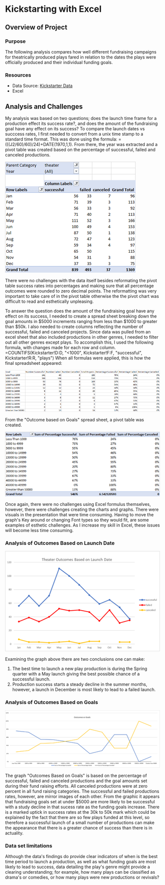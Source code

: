 # Kickstarting with Excel
## Overview of Project
### Purpose
  The following analysis compares how well different fundraising campaigns for theatrically produced plays fared
in relation to the dates the plays were officially produced and their individual funding goals.
### Resources
 - Data Source: [Kickstarter Data](https://github.com/stephenanayashilliard/Kickstarter-analysis/blob/master/Data/data-1-1-3-StarterBook%20(2).xlsx)
 - Excel
## Analysis and Challenges
  My analysis was based on two questions;  does the launch time frame for a production effect its success rate?, and does the amount of the fundraising goal have any effect
on its success?  To compare the launch dates vs succcess rates, I first needed to convert from a unix time stamp to a standard time format.  This was done using the formula: =(((J2/60)/60)/24)+DATE(1970,1,1).  From there, the year was extracted and a pivot table was created based on the percentage of successful, failed and canceled productions.  

![Pivot table: Outcomes Based on Launch](https://github.com/stephenanayashilliard/Kickstarter-analysis/blob/master/Pivot%20table%2C%20Outcomes%20Based%20on%20Launch%20Date.png)

  There were no challenges with the data itself besides reformating the pivot table success rates into percentages and making sure that all percentage outcomes were rounded to zero decimal points.  The reformatting was very important to take care of in the pivot table otherwise the the pivot chart was difficult to read and esthetically unpleasing.

  To answer the question does the amount of the fundraising goal have any effect on its success, I needed to create a spread sheet breaking down the goal amounts in $5000 increments ranging from less than $1000 to greater than $50k.   I also needed to create columns reflecting the number of successful, failed and canceled projects.  Since data was pulled from an excel sheet that also included productions in other genres, I needed to filter out all other genres except plays.   To accomplish this, I used the following formula, with changes made for each row and column. =COUNTIFS(Kickstarter!D:D, "<1000", Kickstarter!F:F, "successful", Kickstarter!R:R, "plays")  When all formulas were applied, this is how the final spreadsheet appeared:  

![Spread sheet: Outcome based on Goals](https://github.com/stephenanayashilliard/Kickstarter-analysis/blob/master/Spread%20sheet%20%2COutcome%20Based%20on%20Goals.png)

From the "Outcome based on Goals" spread sheet, a pivot table was created.

![Pivot Table:  Outcomes Based on Goals](https://github.com/stephenanayashilliard/Kickstarter-analysis/blob/master/Pivot%20table%2C%20Outcomes%20Based%20on%20Goals.png)

Once again, there were no challenges using Excel formulus themselves, however, there were challenges creating the charts and graphs.  There were visuals in the presentation that were time consuming. Having to move the graph's Key around or changing Font types so they would fit, are some examples of esthetic challenges.  As I increase my skill in Excel, these issues will become less time consuming.

### Analysis of Outcomes Based on Launch Date

![Outcomes Based on Launch Date](https://github.com/stephenanayashilliard/Kickstarter-analysis/blob/master/Resources/Theater_Outcomes_vs_Launch.png)

Examining the graph above there are two conclusions one can make:
  1. The best time to launch a new play production is during the Spring quarter with a May launch giving the best possible chance of a successful launch.
  2. Production success starts a steady decline in the summer months, however,  a launch in December is most likely to lead to a failed launch.

### Analysis of Outcomes Based on Goals

![Outcomes Based on Goals](https://github.com/stephenanayashilliard/Kickstarter-analysis/blob/master/Resources/Outcome_vs_Goals.png)

The graph "Outcomes Based on Goals"  is based on the percentage of successful, failed and canceled productions and the goal amounts set during their fund raising efforts.  All canceled productions were at zero percent in all fund raising categories.   The successful and failed productions rates, however, are mirror images of each other.  From the graphic it appears that fundraising goals set at under $5000 are more likely to be successful with a study decline in that sucess rate as the funding goals increase.  There is a marked uptick in success rates at the 30k to 50k mark which could be explained by the fact that there are so few plays funded at this level, so therefore a successful launch of a small number of productions can make the appearance that there is a greater chance of success than there is in actuality.

### Data set limitations
Although the data's findings do provide  clear indicators of when is the best time period to launch a production, as well as what funding goals are most likely to lead to success, data detailing the play's genre might provide a clearing understanding;  for example, how many plays can be classified as  drama's or comedies, or how many plays were new productions or revivals?
